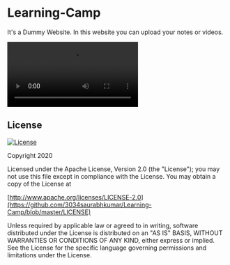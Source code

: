 # Learning-Camp

It's a Dummy Website. In this website you can upload your notes or videos.

![Alt Text](https://github.com/3034saurabhkumar/Learning-Camp/blob/master/docs/project.mp4)

## License

[![License](https://img.shields.io/badge/License-Apache%202.0-blue.svg)](http://www.apache.org/licenses/LICENSE-2.0)

Copyright 2020

Licensed under the Apache License, Version 2.0 (the "License");
you may not use this file except in compliance with the License.
You may obtain a copy of the License at

  [http://www.apache.org/licenses/LICENSE-2.0](https://github.com/3034saurabhkumar/Learning-Camp/blob/master/LICENSE)
  
Unless required by applicable law or agreed to in writing, software
distributed under the License is distributed on an "AS IS" BASIS,
WITHOUT WARRANTIES OR CONDITIONS OF ANY KIND, either express or implied.
See the License for the specific language governing permissions and
limitations under the License.
